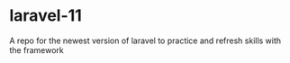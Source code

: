 # laravel-11
A repo for the newest version of laravel to practice and refresh skills with the framework
